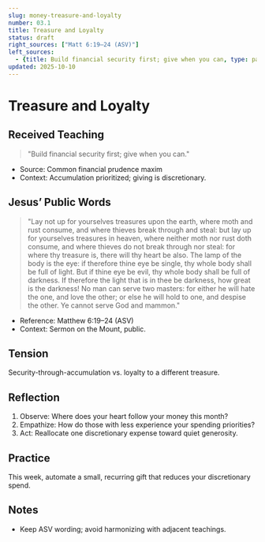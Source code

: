 ```yaml
---
slug: money-treasure-and-loyalty
number: 03.1
title: Treasure and Loyalty
status: draft
right_sources: ["Matt 6:19–24 (ASV)"]
left_sources:
  - {title: Build financial security first; give when you can, type: paraphrase}
updated: 2025-10-10
---
```


# Treasure and Loyalty

## Received Teaching
> "Build financial security first; give when you can."
- Source: Common financial prudence maxim
- Context: Accumulation prioritized; giving is discretionary.

## Jesus’ Public Words
> "Lay not up for yourselves treasures upon the earth, where moth and rust consume, and where thieves break through and steal: but lay up for yourselves treasures in heaven, where neither moth nor rust doth consume, and where thieves do not break through nor steal: for where thy treasure is, there will thy heart be also. The lamp of the body is the eye: if therefore thine eye be single, thy whole body shall be full of light. But if thine eye be evil, thy whole body shall be full of darkness. If therefore the light that is in thee be darkness, how great is the darkness! No man can serve two masters: for either he will hate the one, and love the other; or else he will hold to one, and despise the other. Ye cannot serve God and mammon."
- Reference: Matthew 6:19–24 (ASV)
- Context: Sermon on the Mount, public.

## Tension
Security-through-accumulation vs. loyalty to a different treasure.

## Reflection
1. Observe: Where does your heart follow your money this month?
2. Empathize: How do those with less experience your spending priorities?
3. Act: Reallocate one discretionary expense toward quiet generosity.

## Practice
This week, automate a small, recurring gift that reduces your discretionary spend.

## Notes
- Keep ASV wording; avoid harmonizing with adjacent teachings.